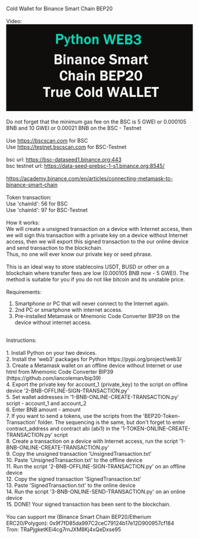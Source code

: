 Cold Wallet for Binance Smart Chain BEP20<br/>
<br/>
Video:<br/>
[![Python WEB3 Binance Smart Chain BEP20 - True Cold Wallet - How to send a BNB](https://github.com/Crusader93/BEP20-Cold-Wallet-Transactions/blob/master/1.jpg)](https://www.youtube.com/watch?v=P1CTAX8fb2E)<br/>
<br/>
Do not forget that the minimum gas fee on the BSC is 5 GWEI or 0.000105 BNB and 10 GWEI or 0.00021 BNB on the BSC - Testnet<br/>
<br/>
Use https://bscscan.com for BSC<br/>
Use https://testnet.bscscan.com for BSC-Testnet<br/>
<br/>
bsc url: https://bsc-dataseed1.binance.org:443<br/>
bsc testnet url: https://data-seed-prebsc-1-s1.binance.org:8545/<br/>
<br/>
https://academy.binance.com/en/articles/connecting-metamask-to-binance-smart-chain<br/>
<br/>
Token transaction:<br/>
Use 'chainId': 56 for BSC<br/>
Use 'chainId': 97 for BSC-Testnet<br/>
<br/>
How it works:<br/>
We will create a unsigned transaction on a device with Internet access, then we will sign this transaction with a private key on a device without Internet access, then we will export this signed transaction to the our online device and send transaction to the blockchain.<br/>
Thus, no one will ever know our private key or seed phrase.<br/>
<br/>
This is an ideal way to store stablecoins USDT, BUSD or other on a blockchain where transfer fees are low (0.000105 BNB now - 5 GWEI). The method is suitable for you if you do not like bitcoin and its unstable price.<br/>
<br/>
Requirements:<br/>
1. Smartphone or PC that will never connect to the Internet again.<br/>
2. 2nd PC or smartphone with internet access.<br/>
3. Pre-installed Metamask or Mnemonic Code Converter BIP39 on the device without internet access.<br/>
<br/>
Instructions:<br/>
<br/>
1. Install Python on your two devices.<br/>
2. Install the 'web3' packages for Python https://pypi.org/project/web3/<br/>
3. Create a Metamask wallet on an offline device without Internet or use html from Mnemonic Code Converter BIP39 (https://github.com/iancoleman/bip39)<br/>
4. Export the private key for account_1 (private_key) to the script on offline device '2-BNB-OFFLINE-SIGN-TRANSACTION.py'<br/>
5. Set wallet addresses in '1-BNB-ONLINE-CREATE-TRANSACTION.py' script - account_1 and account_2<br/>
6. Enter BNB amount - amount<br/>
7. If you want to send a tokens, use the scripts from the 'BEP20-Token-Transaction' folder. The sequencing is the same, but don't forget to enter contract_address and contract abi (abi1) in the '1-TOKEN-ONLINE-CREATE-TRANSACTION.py' script<br/>
8. Create a transaction on a device with Internet access, run the script '1-BNB-ONLINE-CREATE-TRANSACTION.py'<br/>
9. Copy the unsigned transaction 'UnsignedTransaction.txt'<br/>
10. Paste 'UnsignedTransaction.txt' to the offline device<br/>
11. Run the script '2-BNB-OFFLINE-SIGN-TRANSACTION.py' on an offline device<br/>
12. Copy the signed transaction 'SignedTransaction.txt'<br/>
13. Paste 'SignedTransaction.txt' to the online device<br/>
14. Run the script '3-BNB-ONLINE-SEND-TRANSACTION.py' on an online device<br/>
15. DONE! Your signed transaction has been sent to the blockchain.<br/>
<br/>
You can support me (Binance Smart Chain BEP20/Etherium ERC20/Polygon): 0x9f7fD85da997C2ceC79124b17e12D900957cf184 <br/>
Tron: TRaPjgketKEi4cg7rnJXM8Kj4xQeDxse95

